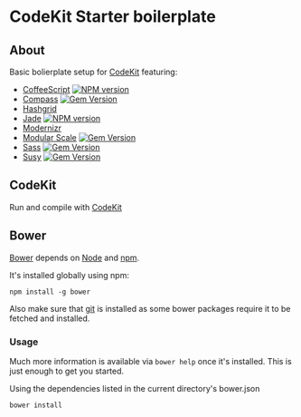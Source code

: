 # CodeKit Starter boilerplate

## About

Basic bolierplate setup for [CodeKit](http://incident57.com/codekit/) featuring:

* [CoffeeScript](http://coffeescript.org/) [![NPM version](https://badge.fury.io/js/coffeescript.png)](http://badge.fury.io/js/coffeescript)
* [Compass](http://compass-style.org/) [![Gem Version](https://badge.fury.io/rb/compass.png)](http://badge.fury.io/rb/compass)
* [Hashgrid](https://github.com/dotjay/hashgrid)
* [Jade](http://jade-lang/) [![NPM version](https://badge.fury.io/js/jade.png)](http://badge.fury.io/js/jade)
* [Modernizr](http://modernizr.com/) 
* [Modular Scale](https://github.com/Team-Sass/modular-scale/) [![Gem Version](https://badge.fury.io/rb/modular-scale.png)](http://badge.fury.io/rb/modular-scale)
* [Sass](http://sass-lang.com/) [![Gem Version](https://badge.fury.io/rb/sass.png)](http://badge.fury.io/rb/sass)
* [Susy](http://susy.oddbird.net/) [![Gem Version](https://badge.fury.io/rb/susy.png)](http://badge.fury.io/rb/susy)

## CodeKit

Run and compile with [CodeKit](http://incident57.com/codekit/)

## Bower

[Bower](http://bower.io/) depends on [Node](http://nodejs.org/) and [npm](http://npmjs.org/). 

It's installed globally using npm:

```
npm install -g bower
```

Also make sure that [git](http://git-scm.com/) is installed as some bower
packages require it to be fetched and installed.

### Usage

Much more information is available via `bower help` once it's installed. This
is just enough to get you started.

Using the dependencies listed in the current directory's bower.json

```
bower install
```
